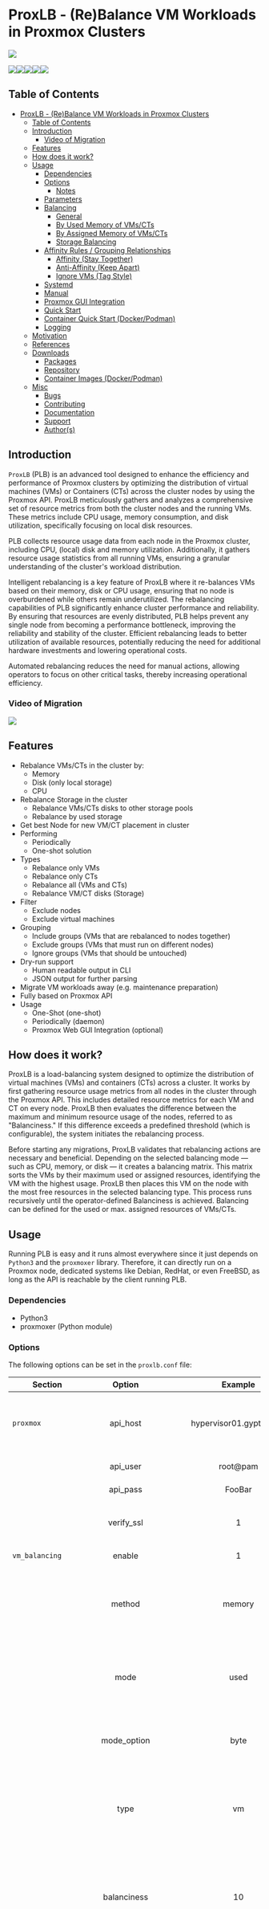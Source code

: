 # ProxLB - (Re)Balance VM Workloads in Proxmox Clusters
<img align="left" src="https://cdn.gyptazy.ch/images/Prox-LB-logo.jpg"/>
<br>

<p float="center"><img src="https://img.shields.io/github/license/gyptazy/ProxLB"/><img src="https://img.shields.io/github/contributors/gyptazy/ProxLB"/><img src="https://img.shields.io/github/last-commit/gyptazy/ProxLB/main"/><img src="https://img.shields.io/github/issues-raw/gyptazy/ProxLB"/><img src="https://img.shields.io/github/issues-pr/gyptazy/ProxLB"/></p>


## Table of Contents
- [ProxLB - (Re)Balance VM Workloads in Proxmox Clusters](#proxlb---rebalance-vm-workloads-in-proxmox-clusters)
  - [Table of Contents](#table-of-contents)
  - [Introduction](#introduction)
    - [Video of Migration](#video-of-migration)
  - [Features](#features)
  - [How does it work?](#how-does-it-work)
  - [Usage](#usage)
    - [Dependencies](#dependencies)
    - [Options](#options)
      - [Notes](#notes)
    - [Parameters](#parameters)
    - [Balancing](#balancing)
      - [General](#general)
      - [By Used Memory of VMs/CTs](#by-used-memory-of-vmscts)
      - [By Assigned Memory of VMs/CTs](#by-assigned-memory-of-vmscts)
      - [Storage Balancing](#storage-balancing)
    - [Affinity Rules / Grouping Relationships](#affinity-rules--grouping-relationships)
      - [Affinity (Stay Together)](#affinity-stay-together)
      - [Anti-Affinity (Keep Apart)](#anti-affinity-keep-apart)
      - [Ignore VMs (Tag Style)](#ignore-vms-tag-style)
    - [Systemd](#systemd)
    - [Manual](#manual)
    - [Proxmox GUI Integration](#proxmox-gui-integration)
    - [Quick Start](#quick-start)
    - [Container Quick Start (Docker/Podman)](#container-quick-start-dockerpodman)
    - [Logging](#logging)
  - [Motivation](#motivation)
  - [References](#references)
  - [Downloads](#downloads)
    - [Packages](#packages)
    - [Repository](#repository)
    - [Container Images (Docker/Podman)](#container-images-dockerpodman)
  - [Misc](#misc)
    - [Bugs](#bugs)
    - [Contributing](#contributing)
    - [Documentation](#documentation)
    - [Support](#support)
    - [Author(s)](#authors)

## Introduction
`ProxLB` (PLB) is an advanced tool designed to enhance the efficiency and performance of Proxmox clusters by optimizing the distribution of virtual machines (VMs) or Containers (CTs) across the cluster nodes by using the Proxmox API. ProxLB meticulously gathers and analyzes a comprehensive set of resource metrics from both the cluster nodes and the running VMs. These metrics include CPU usage, memory consumption, and disk utilization, specifically focusing on local disk resources.

PLB collects resource usage data from each node in the Proxmox cluster, including CPU, (local) disk and memory utilization. Additionally, it gathers resource usage statistics from all running VMs, ensuring a granular understanding of the cluster's workload distribution.

Intelligent rebalancing is a key feature of ProxLB where it re-balances VMs based on their memory, disk or CPU usage, ensuring that no node is overburdened while others remain underutilized. The rebalancing capabilities of PLB significantly enhance cluster performance and reliability. By ensuring that resources are evenly distributed, PLB helps prevent any single node from becoming a performance bottleneck, improving the reliability and stability of the cluster. Efficient rebalancing leads to better utilization of available resources, potentially reducing the need for additional hardware investments and lowering operational costs.

Automated rebalancing reduces the need for manual actions, allowing operators to focus on other critical tasks, thereby increasing operational efficiency.

### Video of Migration
<img src="https://cdn.gyptazy.ch/images/proxlb-rebalancing-demo.gif"/>

## Features
* Rebalance VMs/CTs in the cluster by:
  * Memory
  * Disk (only local storage)
  * CPU
* Rebalance Storage in the cluster
  * Rebalance VMs/CTs disks to other storage pools
  * Rebalance by used storage
* Get best Node for new VM/CT placement in cluster
* Performing
  * Periodically
  * One-shot solution
* Types
  * Rebalance only VMs
  * Rebalance only CTs
  * Rebalance all (VMs and CTs)
  * Rebalance VM/CT disks (Storage)
* Filter
  * Exclude nodes
  * Exclude virtual machines
* Grouping
  * Include groups (VMs that are rebalanced to nodes together)
  * Exclude groups (VMs that must run on different nodes)
  * Ignore groups (VMs that should be untouched)
* Dry-run support
  * Human readable output in CLI
  * JSON output for further parsing
* Migrate VM workloads away (e.g. maintenance preparation)
* Fully based on Proxmox API
* Usage
  * One-Shot (one-shot)
  * Periodically (daemon)
  * Proxmox Web GUI Integration (optional)

## How does it work?
ProxLB is a load-balancing system designed to optimize the distribution of virtual machines (VMs) and containers (CTs) across a cluster. It works by first gathering resource usage metrics from all nodes in the cluster through the Proxmox API. This includes detailed resource metrics for each VM and CT on every node. ProxLB then evaluates the difference between the maximum and minimum resource usage of the nodes, referred to as "Balanciness." If this difference exceeds a predefined threshold (which is configurable), the system initiates the rebalancing process.

Before starting any migrations, ProxLB validates that rebalancing actions are necessary and beneficial. Depending on the selected balancing mode — such as CPU, memory, or disk — it creates a balancing matrix. This matrix sorts the VMs by their maximum used or assigned resources, identifying the VM with the highest usage. ProxLB then places this VM on the node with the most free resources in the selected balancing type. This process runs recursively until the operator-defined Balanciness is achieved. Balancing can be defined for the used or max. assigned resources of VMs/CTs.

## Usage
Running PLB is easy and it runs almost everywhere since it just depends on `Python3` and the `proxmoxer` library. Therefore, it can directly run on a Proxmox node, dedicated systems like Debian, RedHat, or even FreeBSD, as long as the API is reachable by the client running PLB.

### Dependencies
* Python3
* proxmoxer (Python module)

### Options
The following options can be set in the `proxlb.conf` file:

| Section | Option | Example | Description |
|------|:------:|:------:|:------:|
| `proxmox` | api_host | hypervisor01.gyptazy.ch | Host or IP address (or comma separated list) of the remote Proxmox API. |
| | api_user | root@pam | Username for the API. |
| | api_pass | FooBar | Password for the API. |
| | verify_ssl | 1 | Validate SSL certificates (1) or ignore (0). (default: 1) |
| `vm_balancing` | enable | 1 | Enables VM/CT balancing. |
| | method | memory | Defines the balancing method (default: memory) where you can use `memory`, `disk` or `cpu`. |
| | mode | used | Rebalance by `used` resources (efficiency) or `assigned` (avoid overprovisioning) resources. (default: used)|
| | mode_option | byte | Rebalance by node's resources in `bytes` or `percent`. (default: bytes) |
| | type | vm | Rebalance only `vm` (virtual machines), `ct` (containers) or `all` (virtual machines & containers). (default: vm)|
| | balanciness | 10 | Value of the percentage of lowest and highest resource consumption on nodes may differ before rebalancing. (default: 10) |
| | parallel_migrations | 1 | Defines if migrations should be done parallely or sequentially. (default: 1) |
| | ignore_nodes | dummynode01,dummynode02,test* | Defines a comma separated list of nodes to exclude. |
| | ignore_vms | testvm01,testvm02 | Defines a comma separated list of VMs to exclude. (`*` as suffix wildcard or tags are also supported) |
| `storage_balancing` | enable | 0 | Enables storage balancing. |
| | balanciness | 10 | Value of the percentage of lowest and highest storage consumption may differ before rebalancing. (default: 10) |
| | parallel_migrations | 1 | Defines if migrations should be done parallely or sequentially. (default: 1) |
| `update_service` | enable | 0 | Enables the automated update service (rolling updates). |
| `api` | enable | 0 | Enables the ProxLB API. |
| `service`| daemon | 1 | Run as a daemon (1) or one-shot (0). (default: 1) |
| | schedule | 24 | Hours to rebalance in hours. (default: 24) |
| | master_only | 0 | Defines is this should only be performed (1) on the cluster master node or not (0). (default: 0) |
| | log_verbosity | INFO | Defines the log level (default: CRITICAL) where you can use `INFO`, `WARN` or `CRITICAL` |
| | config_version | 3 | Defines the current config version schema for ProxLB |

An example of the configuration file looks like:
```
[proxmox]
api_host: hypervisor01.gyptazy.ch
api_user: root@pam
api_pass: FooBar
verify_ssl: 1
[vm_balancing]
enable: 1
method: memory
mode: used
type: vm
# Balanciness defines how much difference may be
# between the lowest & highest resource consumption
# of nodes before rebalancing will be done.
# Examples:
# Rebalancing:     node01: 41% memory consumption :: node02: 52% consumption
# No rebalancing:  node01: 43% memory consumption :: node02: 50% consumption
balanciness: 10
# Enable parallel migrations. If set to 0 it will wait for completed migrations
# before starting next migration.
parallel_migrations: 1
ignore_nodes: dummynode01,dummynode02
ignore_vms: testvm01,testvm02
[storage_balancing]
enable: 0
[update_service]
enable: 0
[api]
enable: 0
[service]
# The master_only option might be useful if running ProxLB on all nodes in a cluster
# but only a single one should do the balancing. The master node is obtained from the Proxmox
# HA status.
master_only: 0
daemon: 1
config_version: 3
```

#### Notes
* If running ProxLB on more than one Proxmox node you can set `api_host` to a comma-separated list of each node's IP address or hostname. (Example: `api_host: node01.gyptazy.ch,node02.gyptazy.ch,node03.gyptazy.ch`)
* The `verify_ssl` parameter can switch between the mode to verify trusted remote certificates. Keep in mind, that even local ones are **not** trusted by default and need to be imported to the truststore.
* Even when using only the `vm_balancing` mode, ensure to have the other sections listed in your config:
```
[storage_balancing]
enable: 0
[update_service]
enable: 0
[api]
enable: 0
```

### Parameters
The following options and parameters are currently supported:

| Option | Long Option | Description | Default |
|------|:------:|------:|------:|
| -c | --config | Path to a config file. | /etc/proxlb/proxlb.conf (default) |
| -d | --dry-run | Performs a dry-run without doing any actions. | Unset |
| -j | --json | Returns a JSON of the VM movement. | Unset |
| -b | --best-node | Returns the best next node for a VM/CT placement (useful for further usage with Terraform/Ansible). | Unset |

### Balancing
#### General
In general, virtual machines (VMs), containers (CTs) can be rebalanced and moved around nodes or shared storage (storage balancing) in the cluster. Often, this also works without downtime without any further downtimes. However, this does **not** work with containers. LXC based containers will be shutdown, copied and started on the new node. Also to note, live migrations can work fluently without any issues but there are still several things to be considered. This is out of scope for ProxLB and applies in general to Proxmox and your cluster setup. You can find more details about this here: https://pve.proxmox.com/wiki/Migrate_to_Proxmox_VE.

#### By Used Memory of VMs/CTs
By continuously monitoring the current resource usage of VMs, ProxLB intelligently reallocates workloads to prevent any single node from becoming overloaded. This approach ensures that resources are balanced efficiently, providing consistent and optimal performance across the entire cluster at all times. To activate this balancing mode, simply activate the following option in your ProxLB configuration:
```
mode: used
```

Afterwards, restart the service (if running in daemon mode) to activate this rebalancing mode.

#### By Assigned Memory of VMs/CTs
By ensuring that resources are always available for each VM, ProxLB prevents over-provisioning and maintains a balanced load across all nodes. This guarantees that users have consistent access to the resources they need. However, if the total assigned resources exceed the combined capacity of the cluster, ProxLB will issue a warning, indicating potential over-provisioning despite its best efforts to balance the load.  To activate this balancing mode, simply activate the following option in your ProxLB configuration:
```
mode: assigned
```

Afterwards, restart the service (if running in daemon mode) to activate this rebalancing mode.

#### Storage Balancing
Starting with ProxLB 1.0.3, ProxLB also supports the balancing of underlying shared storage. In this case, all attached disks (`rootfs` in a context of a CT) of a VM or CT are being fetched and evaluated. If a VM has multiple disks attached, the disks can also be distributed over different storages. As a result, only shared storage is supported. Non shared storage would require to move the whole VM including all attached disks to the parent's node local storage.

Limitations:
* Only shared storage
* Only supported for the following VM disk types:
    * ide (only disks, not CD)
    * nvme
    * scsi
    * virtio
    * sata
    * rootfs (Container)

*Note: Storage balancing is currently in beta and should be used carefully.*

### Affinity Rules / Grouping Relationships
#### Affinity (Stay Together)
<img align="left" src="https://cdn.gyptazy.ch/images/plb-rebalancing-include-balance-group.jpg"/> Access the Proxmox Web UI by opening your web browser and navigating to your Proxmox VE web interface, then log in with your credentials. Navigate to the VM you want to tag by selecting it from the left-hand navigation panel. Click on the "Options" tab to view the VM's options, then select "Edit" or "Add" (depending on whether you are editing an existing tag or adding a new one). In the tag field, enter plb_include_ followed by your unique identifier, for example, plb_include_group1. Save the changes to apply the tag to the VM. Repeat these steps for each VM that should be included in the group.

#### Anti-Affinity (Keep Apart)
<img align="left" src="https://cdn.gyptazy.ch/images/plb-rebalancing-exclude-balance-group.jpg"/> Access the Proxmox Web UI by opening your web browser and navigating to your Proxmox VE web interface, then log in with your credentials. Navigate to the VM you want to tag by selecting it from the left-hand navigation panel. Click on the "Options" tab to view the VM's options, then select "Edit" or "Add" (depending on whether you are editing an existing tag or adding a new one). In the tag field, enter plb_exclude_ followed by your unique identifier, for example, plb_exclude_critical. Save the changes to apply the tag to the VM. Repeat these steps for each VM that should be excluded from being on the same node.

#### Ignore VMs (Tag Style)
<img align="left" src="https://cdn.gyptazy.ch/images/plb-rebalancing-ignore-vm.jpg"/>  In Proxmox, you can ensure that certain VMs are ignored during the rebalancing process by setting a specific tag within the Proxmox Web UI, rather than solely relying on configurations in the ProxLB config file. This can be achieved by adding the tag 'plb_ignore_vm' to the VM. Once this tag is applied, the VM will be excluded from any further rebalancing operations, simplifying the management process.

### Systemd
When installing a Linux distribution (such as .deb or .rpm) file, this will be shipped with a systemd unit file. The default configuration file will be sourced from `/etc/proxlb/proxlb.conf`.

| Unit Name | Options |
|------|:------:|
| proxlb | start, stop, status, restart |

### Manual
A manual installation is possible and also supports BSD based systems. Proxmox Rebalancing Service relies on mainly two important files:
* proxlb (Python Executable)
* proxlb.conf (Config file)

The executable must be able to read the config file, if no dedicated config file is given by the `-c` argument, PLB tries to read it from `/etc/proxlb/proxlb.conf`.

### Proxmox GUI Integration
<img align="left" src="https://cdn.gyptazy.ch/images/proxlb-GUI-integration.jpg"/> PLB can also be directly be used from the Proxmox Web UI by installing the optional package `pve-proxmoxlb-service-ui` package which has a dependency on the `proxlb` package. For the Web UI integration, it requires to be installed (in addition) on the nodes on the cluster. Afterwards, a new menu item is present in the HA chapter called `Rebalancing`. This chapter provides two possibilities:
* Rebalancing VM workloads
* Migrate VM workloads away from a defined node (e.g. maintenance preparation)

### Quick Start
The easiest way to get started is by using the ready-to-use packages that I provide on my CDN and to run it on a Linux Debian based system. This can also be one of the Proxmox nodes itself.

```
wget https://cdn.gyptazy.ch/files/amd64/debian/proxlb/proxlb_1.0.2_amd64.deb
dpkg -i proxlb_1.0.2_amd64.deb
# Adjust your config
vi /etc/proxlb/proxlb.conf
systemctl restart proxlb
systemctl status proxlb
```

### Container Quick Start (Docker/Podman)
Creating a container image of ProxLB is straightforward using the provided Dockerfile. The Dockerfile simplifies the process by automating the setup and configuration required to get ProxLB running in a container. Simply follow the steps in the Dockerfile to build the image, ensuring all dependencies and configurations are correctly applied. For those looking for an even quicker setup, a ready-to-use ProxLB container image is also available, eliminating the need for manual building and allowing for immediate deployment.

```bash
git clone https://github.com/gyptazy/ProxLB.git
cd ProxLB
docker build -t proxlb .
```

Afterwards simply adjust the config file to your needs:
```
vi /etc/proxlb/proxlb.conf
```

Finally, start the created container.
```bash
docker run -it --rm -v $(pwd)/proxlb.conf:/etc/proxlb/proxlb.conf proxlb
```

### Logging
ProxLB uses the `SystemdHandler` for logging. You can find all your logs in your systemd unit log or in the `journalctl`. In default, ProxLB only logs critical events. However, for further understanding of the balancing it might be useful to change this to `INFO` or `DEBUG` which can simply be done in the [proxlb.conf](https://github.com/gyptazy/ProxLB/blob/main/proxlb.conf#L14) file by changing the `log_verbosity` parameter.

Available logging values:
| Verbosity | Description |
|------|:------:|
| DEBUG | This option logs everything and is needed for debugging the code. |
| INFO | This option provides insides behind the scenes. What/why has been something done and with which values. |
| WARNING | This option provides only warning messages, which might be a problem in general but not for the application itself. |
| CRITICAL | This option logs all critical events that will avoid running ProxLB. |

## Motivation
As a developer managing a cluster of virtual machines for my projects, I often encountered the challenge of resource imbalance. Nodes within the cluster would become unevenly loaded, with some nodes being overburdened while others remained underutilized. This imbalance led to inefficiencies, performance bottlenecks, and increased operational costs. Frustrated by the lack of an adequate solution to address this issue, I decided to develop the ProxLB (PLB) to ensure better resource distribution across my clusters.

My primary motivation for creating PLB stemmed from my work on my BoxyBSD project, where I consistently faced the difficulty of maintaining balanced nodes while running various VM workloads but also on my personal clusters. The absence of an efficient rebalancing mechanism made it challenging to achieve optimal performance and stability. Recognizing the necessity for a tool that could gather and analyze resource metrics from both the cluster nodes and the running VMs, I embarked on developing ProxLB.

PLB meticulously collects detailed resource usage data from each node in a Proxmox cluster, including CPU load, memory usage, and local disk space utilization. It also gathers comprehensive statistics from all running VMs, providing a granular understanding of the workload distribution. With this data, PLB intelligently redistributes VMs based on memory usage, local disk usage, and CPU usage. This ensures that no single node is overburdened, storage resources are evenly distributed, and the computational load is balanced, enhancing overall cluster performance.

As an advocate of the open-source philosophy, I believe in the power of community and collaboration. By sharing solutions like PLB, I aim to contribute to the collective knowledge and tools available to developers facing similar challenges. Open source fosters innovation, transparency, and mutual support, enabling developers to build on each other's work and create better solutions together.

Developing PLB was driven by a desire to solve a real problem I faced in my projects. However, the spirit behind this effort was to provide a valuable resource to the community. By open-sourcing PLB, I hope to help other developers manage their clusters more efficiently, optimize their resource usage, and reduce operational costs. Sharing this solution aligns with the core principles of open source, where the goal is not only to solve individual problems but also to contribute to the broader ecosystem.

## References
Here you can find some overviews of references for and about the ProxLB (PLB):

| Description | Link |
|------|:------:|
| General introduction into ProxLB | https://gyptazy.ch/blog/proxlb-rebalancing-vm-workloads-across-nodes-in-proxmox-clusters/ |
| Howto install and use ProxLB on Debian to rebalance vm workloads in a Proxmox cluster | https://gyptazy.ch/howtos/howto-install-and-use-proxlb-to-rebalance-vm-workloads-across-nodes-in-proxmox-clusters/ |

## Downloads
ProxLB can be obtained in man different ways, depending on which use case you prefer. You can use simply copy the code from GitHub, use created packages for Debian or RedHat based systems, use a Repository to keep ProxLB always up to date or simply use a Container image for Docker/Podman.

### Packages
Ready to use packages can be found at:
* https://cdn.gyptazy.ch/files/amd64/debian/proxlb/
* https://cdn.gyptazy.ch/files/amd64/ubuntu/proxlb/
* https://cdn.gyptazy.ch/files/amd64/redhat/proxlb/
* https://cdn.gyptazy.ch/files/amd64/freebsd/proxlb/


### Repository
Debian based systems can also use the repository by adding the following line to their apt sources:

```
deb https://repo.gyptazy.ch/ /
```

The Repository's GPG key can be found at: `https://repo.gyptazy.ch/repo/KEY.gpg`

You can also simply import it by running:

```
# KeyID:  DEB76ADF7A0BAADB51792782FD6A7A70C11226AA
# SHA256: 5e44fffa09c747886ee37cc6e9e7eaf37c6734443cc648eaf0a9241a89084383  KEY.gpg

wget -O /etc/apt/trusted.gpg.d/proxlb.asc https://repo.gyptazy.ch/repo/KEY.gpg
```

*Note: The defined repositories `repo.gyptazy.ch` and `repo.proxlb.de` are the same!*

### Container Images (Docker/Podman)
Container Images for Podman, Docker etc., can be found at:
| Version | Image |
|------|:------:|
| latest | cr.gyptazy.ch/proxlb/proxlb:latest |
| v1.0.2 | cr.gyptazy.ch/proxlb/proxlb:v1.0.2 |
| v1.0.0 | cr.gyptazy.ch/proxlb/proxlb:v1.0.0 |
| v0.9.9 | cr.gyptazy.ch/proxlb/proxlb:v0.9.9 |

## Misc
### Bugs
Bugs can be reported via the GitHub issue tracker [here](https://github.com/gyptazy/ProxLB/issues). You may also report bugs via email or deliver PRs to fix them on your own. Therefore, you might also see the contributing chapter.

### Contributing
Feel free to add further documentation, to adjust already existing one or to contribute with code. Please take care about the style guide and naming conventions. You can find more in our [CONTRIBUTING.md](https://github.com/gyptazy/ProxLB/blob/main/CONTRIBUTING.md) file.

### Documentation
You can also find additional and more detailed documentation within the [docs/](https://github.com/gyptazy/ProxLB/tree/main/docs) directory.

### Support
If you need assistance or have any questions, we offer support through our dedicated [chat room](https://matrix.to/#/#proxlb:gyptazy.ch) in Matrix and on Reddit. Join our community for real-time help, advice, and discussions. Connect with us in our dedicated chat room for immediate support and live interaction with other users and developers. You can also visit our [GitHub Community](https://github.com/gyptazy/ProxLB/discussions/) to post your queries, share your experiences, and get support from fellow community members and moderators. You may also just open directly an issue [here](https://github.com/gyptazy/ProxLB/issues) on GitHub. We are here to help and ensure you have the best experience possible.

| Support Channel | Link |
|------|:------:|
| Matrix | [#proxlb:gyptazy.ch](https://matrix.to/#/#proxlb:gyptazy.ch) |
| GitHub Community | [GitHub Community](https://github.com/gyptazy/ProxLB/discussions/)
| GitHub | [ProxLB GitHub](https://github.com/gyptazy/ProxLB/issues) |

### Author(s)
 * Florian Paul Azim Hoberg @gyptazy (https://gyptazy.ch)
